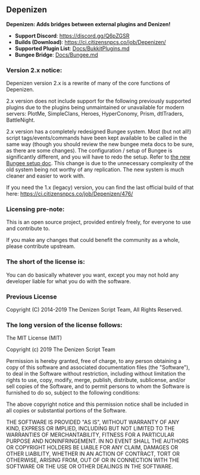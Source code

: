Depenizen
---------

**Depenizen: Adds bridges between external plugins and Denizen!**

- **Support Discord**: https://discord.gg/Q6pZGSR
- **Builds (Download)**: https://ci.citizensnpcs.co/job/Depenizen/
- **Supported Plugin List**: [Docs/BukkitPlugins.md](Docs/BukkitPlugins.md)
- **Bungee Bridge**: [Docs/Bungee.md](Docs/Bungee.md)

### Version 2.x notice:

Depenizen version 2.x is a rewrite of many of the core functions of Depenizen.

2.x version does not include support for the following previously supported plugins
due to the plugins being unmaintained or unavailable for modern servers: PlotMe, SimpleClans, Heroes, HyperConomy, Prism, dtlTraders, BattleNight.

2.x version has a completely redesigned Bungee system. Most (but not all!) script tags/events/commands have been kept available to be called in the same way
(though you should review the new bungee meta docs to be sure, as there are some changes).
The configuration / setup of Bungee is significantly different, and you will have to redo the setup. Refer to [the new Bungee setup doc](Docs/Bungee.md).
This change is due to the unnecessary complexity of the old system being not worthy of any replication. The new system is much cleaner and easier to work with.

If you need the 1.x (legacy) version, you can find the last official build of that here: https://ci.citizensnpcs.co/job/Depenizen/476/

### Licensing pre-note:

This is an open source project, provided entirely freely, for everyone to use and contribute to.

If you make any changes that could benefit the community as a whole, please contribute upstream.

### The short of the license is:

You can do basically whatever you want, except you may not hold any developer liable for what you do with the software.

### Previous License

Copyright (C) 2014-2019 The Denizen Script Team, All Rights Reserved.

### The long version of the license follows:

The MIT License (MIT)

Copyright (c) 2019 The Denizen Script Team

Permission is hereby granted, free of charge, to any person obtaining a copy
of this software and associated documentation files (the "Software"), to deal
in the Software without restriction, including without limitation the rights
to use, copy, modify, merge, publish, distribute, sublicense, and/or sell
copies of the Software, and to permit persons to whom the Software is
furnished to do so, subject to the following conditions:

The above copyright notice and this permission notice shall be included in all
copies or substantial portions of the Software.

THE SOFTWARE IS PROVIDED "AS IS", WITHOUT WARRANTY OF ANY KIND, EXPRESS OR
IMPLIED, INCLUDING BUT NOT LIMITED TO THE WARRANTIES OF MERCHANTABILITY,
FITNESS FOR A PARTICULAR PURPOSE AND NONINFRINGEMENT. IN NO EVENT SHALL THE
AUTHORS OR COPYRIGHT HOLDERS BE LIABLE FOR ANY CLAIM, DAMAGES OR OTHER
LIABILITY, WHETHER IN AN ACTION OF CONTRACT, TORT OR OTHERWISE, ARISING FROM,
OUT OF OR IN CONNECTION WITH THE SOFTWARE OR THE USE OR OTHER DEALINGS IN THE
SOFTWARE.
